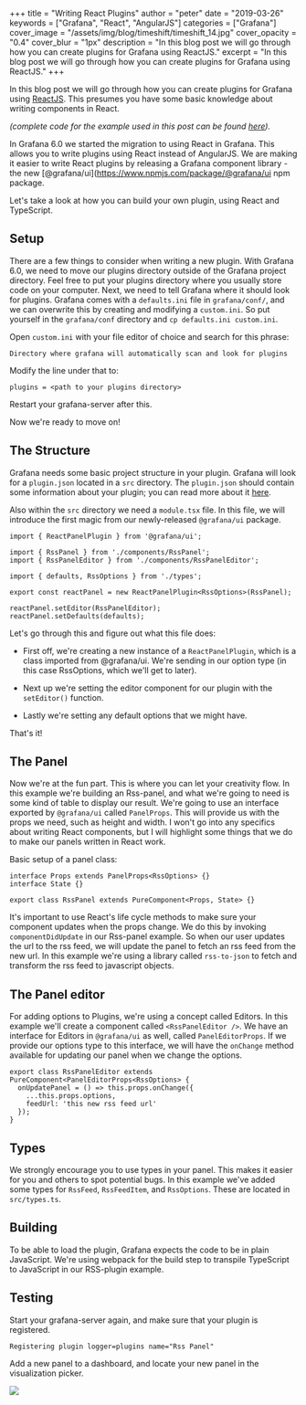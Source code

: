 +++
title = "Writing React Plugins"
author = "peter"
date = "2019-03-26"
keywords = ["Grafana", "React", "AngularJS"]
categories = ["Grafana"]
cover_image = "/assets/img/blog/timeshift/timeshift_14.jpg"
cover_opacity = "0.4"
cover_blur = "1px"
description = "In this blog post we will go through how you can create plugins for Grafana using ReactJS."
excerpt = "In this blog post we will go through how you can create plugins for Grafana using ReactJS."
+++

In this blog post we will go through how you can create plugins for Grafana using [ReactJS](https://reactjs.org). This
presumes you have some basic knowledge about writing components in React.

_(complete code for the example used in this post can be found [here](https://github.com/grafana/react-plugin-examples/tree/master/rss-panel))._

In Grafana 6.0 we started the migration to using React in Grafana. This allows you to write plugins
using React instead of AngularJS.  We are making it easier to write React plugins by releasing a Grafana component library - the new [@grafana/ui](https://www.npmjs.com/package/@grafana/ui npm package.

Let's take a look at how you can build your own plugin, using React and TypeScript.

## Setup

There are a few things to consider when writing a new plugin. With Grafana 6.0, we need to move our plugins directory
outside of the Grafana project directory. Feel free to put your plugins directory where you usually store code on your computer.
Next, we need to tell Grafana where it should look for plugins. Grafana comes with a `defaults.ini` file in `grafana/conf/`, and  we can overwrite this by
creating and modifying a `custom.ini`. So put yourself in the `grafana/conf` directory and `cp defaults.ini custom.ini`.

Open `custom.ini` with your file editor of choice and search for this phrase:

`Directory where grafana will automatically scan and look for plugins`

Modify the line under that to:

`plugins = <path to your plugins directory>`

Restart your grafana-server after this.

Now we're ready to move on!

## The Structure

Grafana needs some basic project structure in your plugin. Grafana will look for a `plugin.json` located in a `src`
directory. The `plugin.json` should contain some information about your plugin; you can read more about it
[here](http://docs.grafana.org/plugins/developing/plugin.json/).

Also within the `src` directory we need a `module.tsx` file. In this file, we will introduce the first magic from our
newly-released `@grafana/ui` package.

```
import { ReactPanelPlugin } from '@grafana/ui';

import { RssPanel } from './components/RssPanel';
import { RssPanelEditor } from './components/RssPanelEditor';

import { defaults, RssOptions } from './types';

export const reactPanel = new ReactPanelPlugin<RssOptions>(RssPanel);

reactPanel.setEditor(RssPanelEditor);
reactPanel.setDefaults(defaults);
```

Let's go through this and figure out what this file does:

- First off, we're creating a new instance of a `ReactPanelPlugin`, which is a class imported from @grafana/ui. We're
  sending in our option type (in this case RssOptions, which we'll get to later).

- Next up we're setting the editor component for our plugin with the `setEditor()` function.

- Lastly we're setting any default options that we might have.

That's it!

## The Panel

Now we're at the fun part. This is where you can let your creativity flow. In this example we're building an Rss-panel,
and what we're going to need is some kind of table to display our result. We're going to use an interface exported by
`@grafana/ui` called `PanelProps`. This will provide us with the props we need, such as height and width. I won't go into
any specifics about writing React components, but I will highlight some things that we do to make our panels written in
React work.

Basic setup of a panel class:
```
interface Props extends PanelProps<RssOptions> {}
interface State {}

export class RssPanel extends PureComponent<Props, State> {}

```

It's important to use React's life cycle methods to make sure your component updates when the props change. We
do this by invoking `componentDidUpdate` in our Rss-panel example. So when our user updates the url to the rss feed, we will
update the panel to fetch an rss feed from the new url. In this example we're using a library called `rss-to-json` to
fetch and transform the rss feed to javascript objects.

## The Panel editor

For adding options to Plugins, we're using a concept called Editors. In this example we'll create a component called
`<RssPanelEditor />`. We have an interface for Editors in `@grafana/ui` as well, called `PanelEditorProps`. If we
provide our options type to this interface, we will have the `onChange` method available for updating our panel when
we change the options.

```
export class RssPanelEditor extends PureComponent<PanelEditorProps<RssOptions> {
  onUpdatePanel = () => this.props.onChange({
    ...this.props.options,
    feedUrl: 'this new rss feed url'
  });
}
```

## Types

We strongly encourage you to use types in your panel. This makes it easier for you and others to spot potential bugs. In
this example we've added some types for `RssFeed`, `RssFeedItem`, and `RssOptions`. These are located in `src/types.ts`.

## Building

To be able to load the plugin, Grafana expects the code to be in plain JavaScript. We're using webpack for the build step to transpile TypeScript to JavaScript in our RSS-plugin example.

## Testing

Start your grafana-server again, and make sure that your plugin is registered.

`Registering plugin logger=plugins name="Rss Panel"`

Add a new panel to a dashboard, and locate your new panel in the visualization picker.

<img src="/assets/img/blog/2019-03-26-rss-screenshot.png">
